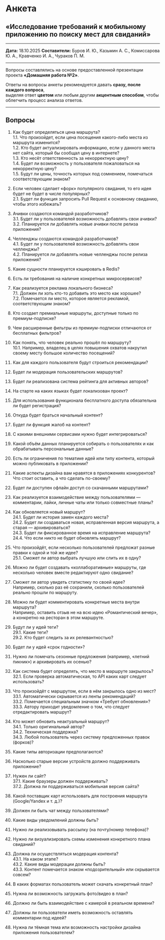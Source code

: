 # Анкета

## «Исследование требований к мобильному приложению по поиску мест для свиданий»

---

**Дата:** 18.10.2025
**Составители:**
Буров И. Ю., Казьмин А. С., Комиссарова Ю. А.,
Кравченко И. А., Чураков П. М.

---

Вопросы составлялись на основе предоставленной презентации проекта **«Домашняя работа №2»**.

Ответы на вопросы анкеты рекомендуется давать **сразу, после каждого вопроса**,  
выделяя ответ **цветом** или любым другим **акцентным способом**, чтобы облегчить процесс анализа ответов.

---

## Вопросы

1. Как будет определяться цена маршрута?  
    1.1. Что произойдет, если цена посещения какого-либо места из маршрута изменится?  
    1.2. Кто будет актуализировать информацию, если у данного места нет сайта, который бы сообщал цену в интернете?  
    1.3. Кто несёт ответственность за некорректную цену?  
    1.4. Будет ли возможность у пользователя пожаловаться на некорректную цену?  
    1.5. Будут ли цены, точность которых под сомнением, помечаться соответствующим знаком?

2. Если человек сделает «форк» популярного свидания, то его идея будет не будет в числе популярных?  
    2.1. Будет ли функция запросить Pull Request к основному свиданию, чтобы этого избежать?

3. Ачивки создаются командой разработчиков?  
    3.1. Будет ли у пользователей возможность добавлять свои ачивки?  
    3.2. Планируется ли добавлять новые ачивки после релиза приложения?

4. Челленджы создаются командой разработчиков?  
    4.1. Будет ли у пользователей возможность добавлять свои челленджы?  
    4.2. Планируется ли добавлять новые челленджы после релиза приложения?

5. Какие сущности планируется кэшировать в Redis?

6. Есть ли требования на наличие конкретных микросервисов?

7. Как реализуется реклама локального бизнеса?  
    7.1. Должен ли хоть кто-то добавить это место как хорошее?  
    7.2. Помечается ли место, которое является рекламой, соответствующим знаком?

8. Кто создает премиальные маршруты, доступные только по премиум-подписке?

9. Чем расширенные фильтры из премиум-подписки отличаются от бесплатных фильтров?

10. Как понять, что человек реально прошёл по маршруту?  
    10.1. Например, владелец в целях повышения охватов накрутил своему месту большое количество посещений?

11. Как для каждого пользователя будут строиться рекомендации?

12. Будет ли модерация пользовательских маршрутов?

13. Будет ли реализована система рейтинга для активных авторов?

14. На старте на каких языках будет локализован проект?

15. Для использования функционала бесплатного доступа обязательна ли будет регистрация?

16. Откуда будет браться начальный контент?

17. Будет ли функция жалоб на контент?

18. С какими внешними сервисами нужно будет интегрироваться?

19. Какой объём данных планируется собирать о пользователях и как обрабатывать персональные данные?

20. Есть ли ограничения по тематике идей или типу контента, который можно публиковать в приложении?

21. Какие аспекты дизайна вам нравятся в приложениях конкурентов? Что стоит оставить, а что сделать по-своему?

22. Будет ли доступен офлайн доступ со скачанными маршрутами?

23. Как реализуется взаимодействие между пользователями — комментарии, лайки, личные чаты или только совместные планы?

24. Как обновляется новый маршрут?  
    24.1. Будет ли история замен каждого места?  
    24.2. Будет ли создаваться новая, исправленная версия маршрута, а старая — архивироваться?  
    24.3. Будет ли фиксированное время на исправление маршрута?  
    24.4. Что если никто не будет обновлять маршрут?

25. Что произойдёт, если несколько пользователей предложат разные правки к одной и той же идее?  
    25.1. Сможет ли автор выбрать лучшую или слить их в одну?

26. Можно ли будет создавать «коллаборативные» маршруты, где несколько человек вместе редактируют одно свидание?

27. Сможет ли автор увидеть статистику по своей идее?  
    Например, сколько раз её сохранили, сколько пользователей реально прошли по маршруту.

28. Можно ли будет комментировать конкретные места внутри маршрута?  
    Например, оставить отзыв не на всю идею «Романтический вечер», а конкретно на ресторан в этом маршруте.

29. Будут ли у идей теги?  
    29.1. Какие теги?  
    29.2. Кто будет следить за их релевантностью?

30. Будет ли у идей «срок годности»?

31. Нужно ли помечать сезонные предложения (например, «летний пикник») и архивировать их осенью?

32. Как система будет определять, что место в маршруте закрылось?  
    32.1. Если проверка автоматическая, то API каких карт следует использовать?

33. Что произойдёт с маршрутом, если в нём закрылось одно из мест?  
    33.1. Автоматически скрывается из ленты рекомендаций?  
    33.2. Помечается специальным значком «Требует обновления»?  
    33.3. Автору приходит уведомление о том, что следует отредактировать маршрут?

34. Кто может обновить неактуальный маршрут?  
    34.1. Только оригинальный автор?  
    34.2. Техническая поддержка?  
    34.3. Любой пользователь через систему предложенных правок (форков)?

35. Какие типы авторизации предполагаются?

36. Насколько старые версии устройств должно поддерживать приложение?

37. Нужен ли сайт?  
    37.1. Какие браузеры должен поддерживать?  
    37.2. Должна ли поддерживаться мобильная версия сайта?

38. Какой поставщик карт использовать для построения маршрута (Google/Yandex и т. д.)?

39. Должен ли быть чат между пользователями?

40. Какие виды уведомлений должны быть?

41. Нужно ли реализовывать рассылку (на почту/номер телефона)?

42. Нужно ли визуализировать схемы изменения конкретного плана свиданий?

43. Должна ли осуществляться модерация контента?  
    43.1. На каком этапе?  
    43.2. Какие виды модерации должны быть?  
    43.3. Контент помечается знаком «подозрительный» или скрывается совсем?

44. В каких форматах пользователь может скачать конкретный план?

45. Нужна ли возможность загружать фото/видео в план?

46. Должно ли быть взаимодействие с камерой в реальном времени?

47. Должны ли пользователи иметь возможность оставлять комментарии под идеей?

48. Нужна ли тёмная тема или возможность настройки дизайна приложения пользователем?
